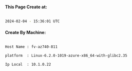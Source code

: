 
   
#### This Page Create at:

```bash

2024-02-04 - 15:36:01 UTC

```

#### Create By Machine:

```bash

Host Name : fv-az740-811

platform  : Linux-6.2.0-1019-azure-x86_64-with-glibc2.35

Ip Local  : 10.1.0.22

```

